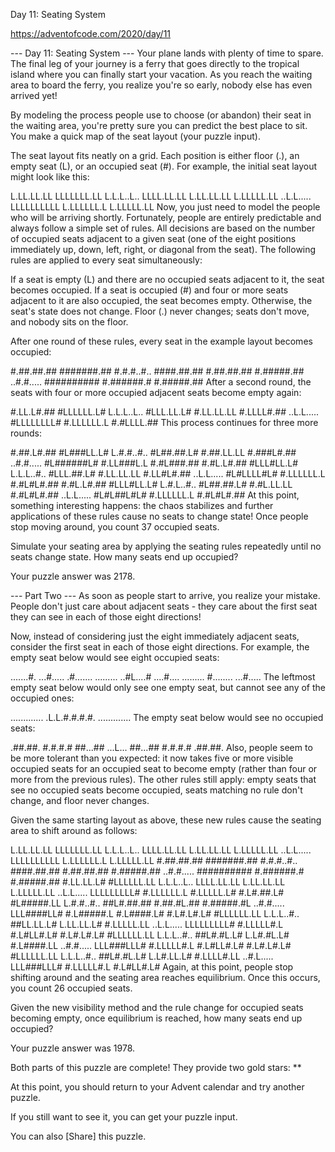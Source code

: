 Day 11: Seating System

https://adventofcode.com/2020/day/11

--- Day 11: Seating System ---
Your plane lands with plenty of time to spare. The final leg of your journey is a ferry that goes directly to the tropical island where you can finally start your vacation. As you reach the waiting area to board the ferry, you realize you're so early, nobody else has even arrived yet!

By modeling the process people use to choose (or abandon) their seat in the waiting area, you're pretty sure you can predict the best place to sit. You make a quick map of the seat layout (your puzzle input).

The seat layout fits neatly on a grid. Each position is either floor (.), an empty seat (L), or an occupied seat (#). For example, the initial seat layout might look like this:

L.LL.LL.LL
LLLLLLL.LL
L.L.L..L..
LLLL.LL.LL
L.LL.LL.LL
L.LLLLL.LL
..L.L.....
LLLLLLLLLL
L.LLLLLL.L
L.LLLLL.LL
Now, you just need to model the people who will be arriving shortly. Fortunately, people are entirely predictable and always follow a simple set of rules. All decisions are based on the number of occupied seats adjacent to a given seat (one of the eight positions immediately up, down, left, right, or diagonal from the seat). The following rules are applied to every seat simultaneously:

If a seat is empty (L) and there are no occupied seats adjacent to it, the seat becomes occupied.
If a seat is occupied (#) and four or more seats adjacent to it are also occupied, the seat becomes empty.
Otherwise, the seat's state does not change.
Floor (.) never changes; seats don't move, and nobody sits on the floor.

After one round of these rules, every seat in the example layout becomes occupied:

#.##.##.##
#######.##
#.#.#..#..
####.##.##
#.##.##.##
#.#####.##
..#.#.....
##########
#.######.#
#.#####.##
After a second round, the seats with four or more occupied adjacent seats become empty again:

#.LL.L#.##
#LLLLLL.L#
L.L.L..L..
#LLL.LL.L#
#.LL.LL.LL
#.LLLL#.##
..L.L.....
#LLLLLLLL#
#.LLLLLL.L
#.#LLLL.##
This process continues for three more rounds:

#.##.L#.##
#L###LL.L#
L.#.#..#..
#L##.##.L#
#.##.LL.LL
#.###L#.##
..#.#.....
#L######L#
#.LL###L.L
#.#L###.##
#.#L.L#.##
#LLL#LL.L#
L.L.L..#..
#LLL.##.L#
#.LL.LL.LL
#.LL#L#.##
..L.L.....
#L#LLLL#L#
#.LLLLLL.L
#.#L#L#.##
#.#L.L#.##
#LLL#LL.L#
L.#.L..#..
#L##.##.L#
#.#L.LL.LL
#.#L#L#.##
..L.L.....
#L#L##L#L#
#.LLLLLL.L
#.#L#L#.##
At this point, something interesting happens: the chaos stabilizes and further applications of these rules cause no seats to change state! Once people stop moving around, you count 37 occupied seats.

Simulate your seating area by applying the seating rules repeatedly until no seats change state. How many seats end up occupied?

Your puzzle answer was 2178.

--- Part Two ---
As soon as people start to arrive, you realize your mistake. People don't just care about adjacent seats - they care about the first seat they can see in each of those eight directions!

Now, instead of considering just the eight immediately adjacent seats, consider the first seat in each of those eight directions. For example, the empty seat below would see eight occupied seats:

.......#.
...#.....
.#.......
.........
..#L....#
....#....
.........
#........
...#.....
The leftmost empty seat below would only see one empty seat, but cannot see any of the occupied ones:

.............
.L.L.#.#.#.#.
.............
The empty seat below would see no occupied seats:

.##.##.
#.#.#.#
##...##
...L...
##...##
#.#.#.#
.##.##.
Also, people seem to be more tolerant than you expected: it now takes five or more visible occupied seats for an occupied seat to become empty (rather than four or more from the previous rules). The other rules still apply: empty seats that see no occupied seats become occupied, seats matching no rule don't change, and floor never changes.

Given the same starting layout as above, these new rules cause the seating area to shift around as follows:

L.LL.LL.LL
LLLLLLL.LL
L.L.L..L..
LLLL.LL.LL
L.LL.LL.LL
L.LLLLL.LL
..L.L.....
LLLLLLLLLL
L.LLLLLL.L
L.LLLLL.LL
#.##.##.##
#######.##
#.#.#..#..
####.##.##
#.##.##.##
#.#####.##
..#.#.....
##########
#.######.#
#.#####.##
#.LL.LL.L#
#LLLLLL.LL
L.L.L..L..
LLLL.LL.LL
L.LL.LL.LL
L.LLLLL.LL
..L.L.....
LLLLLLLLL#
#.LLLLLL.L
#.LLLLL.L#
#.L#.##.L#
#L#####.LL
L.#.#..#..
##L#.##.##
#.##.#L.##
#.#####.#L
..#.#.....
LLL####LL#
#.L#####.L
#.L####.L#
#.L#.L#.L#
#LLLLLL.LL
L.L.L..#..
##LL.LL.L#
L.LL.LL.L#
#.LLLLL.LL
..L.L.....
LLLLLLLLL#
#.LLLLL#.L
#.L#LL#.L#
#.L#.L#.L#
#LLLLLL.LL
L.L.L..#..
##L#.#L.L#
L.L#.#L.L#
#.L####.LL
..#.#.....
LLL###LLL#
#.LLLLL#.L
#.L#LL#.L#
#.L#.L#.L#
#LLLLLL.LL
L.L.L..#..
##L#.#L.L#
L.L#.LL.L#
#.LLLL#.LL
..#.L.....
LLL###LLL#
#.LLLLL#.L
#.L#LL#.L#
Again, at this point, people stop shifting around and the seating area reaches equilibrium. Once this occurs, you count 26 occupied seats.

Given the new visibility method and the rule change for occupied seats becoming empty, once equilibrium is reached, how many seats end up occupied?

Your puzzle answer was 1978.

Both parts of this puzzle are complete! They provide two gold stars: **

At this point, you should return to your Advent calendar and try another puzzle.

If you still want to see it, you can get your puzzle input.

You can also [Share] this puzzle.
